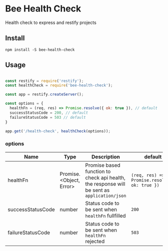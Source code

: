 # Bee Health Check

Health check to express and restify projects

## Install

```
npm install -S bee-health-check
```

## Usage

```js

const restify = require('restify');
const healthCheck = require('bee-health-check');

const app = restify.createServer();

const options = {
  healthFn = (req, res) => Promise.resolve({ ok: true }), // default
  successStatusCode = 200, // default
  failureStatusCode = 503 // default
}

app.get('/health-check', healthCheck(options));

```

### options

| Name  | Type | Description | default |
|-------|------|-------------|---------|
| healthFn | Promise.<Object, Error> | Promise based function to check api health, the response will be sent as `application/json` | `(req, res) => Promise.resolve({ ok: true })` |
| successStatusCode | number | Status code to be sent when `healthFn` fullfilled | `200`
| failureStatusCode | number | Status code to be sent when `healthFn` rejected | `503`
